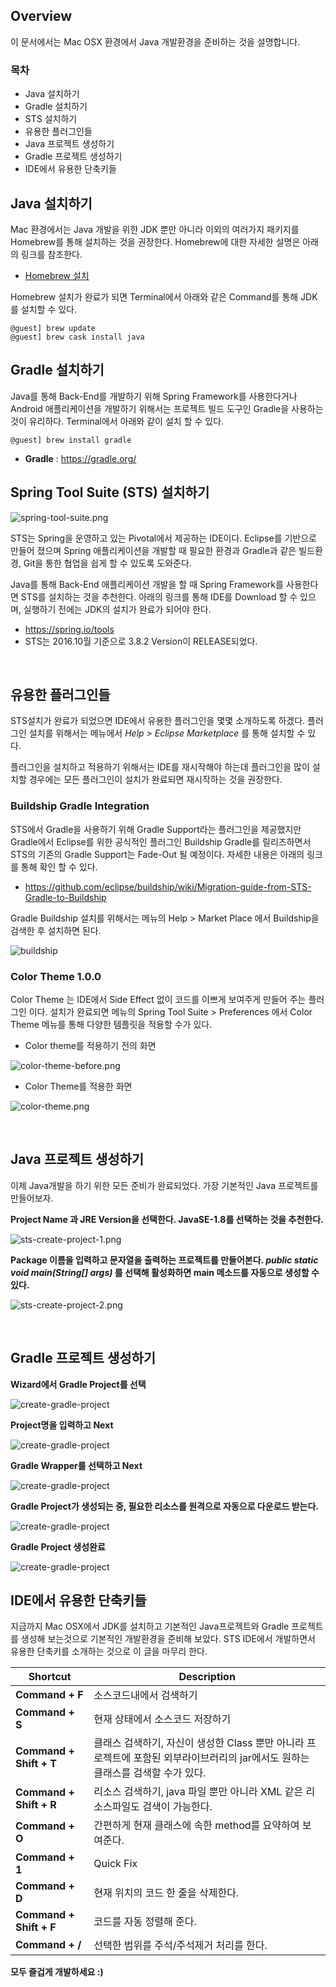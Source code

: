 ## Overview

이 문서에서는 Mac OSX 환경에서 Java 개발환경을 준비하는 것을 설명합니다.

### 목차
- Java 설치하기
- Gradle 설치하기
- STS 설치하기
- 유용한 플러그인들
- Java 프로젝트 생성하기
- Gradle 프로젝트 생성하기
- IDE에서 유용한 단축키들

## Java 설치하기

Mac 환경에서는 Java 개발을 위한 JDK 뿐만 아니라 이외의 여러가지 패키지를 Homebrew를 통해 설치하는 것을 권장한다. Homebrew에 대한 자세한 설명은 아래의 링크를 참조한다.

- [Homebrew 설치](https://github.com/wjdsupj/stunstun-wiki/blob/master/AWS/2016-10-03-local-install-homebrew.md)

Homebrew 설치가 완료가 되면 Terminal에서 아래와 같은 Command를 통해 JDK를 설치할 수 있다.
````
@guest] brew update
@guest] brew cask install java
````

## Gradle 설치하기 

Java를 통해 Back-End를 개발하기 위해 Spring Framework를 사용한다거나 Android 애플리케이션을 개발하기 위해서는 프로젝트 빌드 도구인 Gradle을 사용하는 것이 유리하다. Terminal에서 아래와 같이 설치 할 수 있다. 

````
@guest] brew install gradle
````
- **Gradle** : https://gradle.org/

## Spring Tool Suite (STS) 설치하기

![spring-tool-suite.png](http://image.toast.com/aaaaahq/spring-tool-suite.png)

STS는 Spring을 운영하고 있는 Pivotal에서 제공하는 IDE이다. Eclipse를 기반으로 만들어 졌으며 Spring 애플리케이션을 개발할 때 필요한 환경과 Gradle과 같은 빌드환경, Git을 통한 협업을 쉽게 할 수 있도록 도와준다. 

Java를 통해 Back-End 애플리케이션 개발을 할 때 Spring Framework를 사용한다면 STS를 설치하는 것을 추천한다. 아래의 링크를 통해 IDE를 Download 할 수 있으며, 실행하기 전에는 JDK의 설치가 완료가 되어야 한다.

- https://spring.io/tools
- STS는 2016.10월 기준으로 3.8.2 Version이 RELEASE되었다.

<br>

## 유용한 플러그인들 

STS설치가 완료가 되었으면 IDE에서 유용한 플러그인을 몇몇 소개하도록 하겠다. 플러그인 설치를 위해서는 메뉴에서 _Help > Eclipse Marketplace_ 를 통해 설치할 수 있다.

플러그인을 설치하고 적용하기 위해서는 IDE를 재시작해야 하는데 플러그인을 많이 설치할 경우에는 모든 플러그인이 설치가 완료되면 재시작하는 것을 권장한다.


### Buildship Gradle Integration

STS에서 Gradle을 사용하기 위해 Gradle Support라는 플러그인을 제공했지만 Gradle에서 Eclipse를 위한 공식적인 플러그인 Buildship Gradle를 릴리즈하면서 STS의 기존의 Gradle Support는 Fade-Out 될 예정이다. 자세한 내용은 아래의 링크를 통해 확인 할 수 있다.
- https://github.com/eclipse/buildship/wiki/Migration-guide-from-STS-Gradle-to-Buildship

Gradle Buildship 설치를 위해서는 메뉴의 Help > Market Place 에서 Buildship을 검색한 후 설치하면 된다.

![buildship](http://image.toast.com/aaaaahq/buildship.png)


### Color Theme 1.0.0

Color Theme 는 IDE에서 Side Effect 없이 코드를 이쁘게 보여주게 만들어 주는 플러그인 이다. 설치가 완료되면 메뉴의 Spring Tool Suite > Preferences 에서 Color Theme 메뉴를 통해 다양한 템플릿을 적용할 수가 있다.

- Color theme를 적용하기 전의 화면

![color-theme-before.png](http://image.toast.com/aaaaahq/color-theme-before.png)

- Color Theme를 적용한 화면

![color-theme.png](http://image.toast.com/aaaaahq/color-theme.png)

<br>

## Java 프로젝트 생성하기

이제 Java개발을 하기 위한 모든 준비가 완료되었다. 가장 기본적인 Java 프로젝트를 만들어보자.

**Project Name 과 JRE Version을 선택한다. JavaSE-1.8를 선택하는 것을 추천한다.** 

![sts-create-project-1.png](http://image.toast.com/aaaaahq/sts-create-project-1.png)

**Package 이름을 입력하고 문자열을 출력하는 프로젝트를 만들어본다. _public static void main(String[] args)_ 를 선택해 활성화하면 main 메소드를 자동으로 생성할 수 있다.**

![sts-create-project-2.png](http://image.toast.com/aaaaahq/sts-create-project-2.png)

<br>

## Gradle 프로젝트 생성하기

**Wizard에서 Gradle Project를 선택**

![create-gradle-project](http://image.toast.com/aaaaahq/create-gradle-project-1.png)

**Project명을 입력하고 Next**

![create-gradle-project](http://image.toast.com/aaaaahq/create-gradle-project-2.png)

**Gradle Wrapper를 선택하고 Next**

![create-gradle-project](http://image.toast.com/aaaaahq/create-gradle-project-3.png)

**Gradle Project가 생성되는 중, 필요한 리소스를 원격으로 자동으로 다운로드 받는다.**

![create-gradle-project](http://image.toast.com/aaaaahq/create-gradle-project-4.png)

**Gradle Project 생성완료**

![create-gradle-project](http://image.toast.com/aaaaahq/create-gradle-project-5.png)

## IDE에서 유용한 단축키들

지금까지 Mac OSX에서 JDK를 설치하고 기본적인 Java프로젝트와 Gradle 프로젝트를 생성해 보는것으로 기본적인 개발환경을 준비해 보았다. STS IDE에서 개발하면서 유용한 단축키를 소개하는 것으로 이 글을 마무리 한다. 

 Shortcut | Description 
 ---|---
 **Command + F** | 소스코드내에서 검색하기
 **Command + S** | 현재 상태에서 소스코드 저장하기
 **Command + Shift + T** | 클래스 검색하기, 자신이 생성한 Class 뿐만 아니라 프로젝트에 포함된 외부라이브러리의 jar에서도 원하는 클래스를 검색할 수가 있다.
**Command + Shift + R** | 리소스 검색하기, java 파일 뿐만 아니라 XML 같은 리소스파일도 검색이 가능한다.
**Command + O** | 간편하게 현재 클래스에 속한 method를 요약하여 보여준다.
**Command + 1** | Quick Fix
**Command + D** | 현재 위치의 코드 한 줄을 삭제한다.
**Command + Shift + F** | 코드를 자동 정렬해 준다.
**Command + /** | 선택한 범위를 주석/주석제거 처리를 한다.

**모두 즐겁게 개발하세요 :)**
